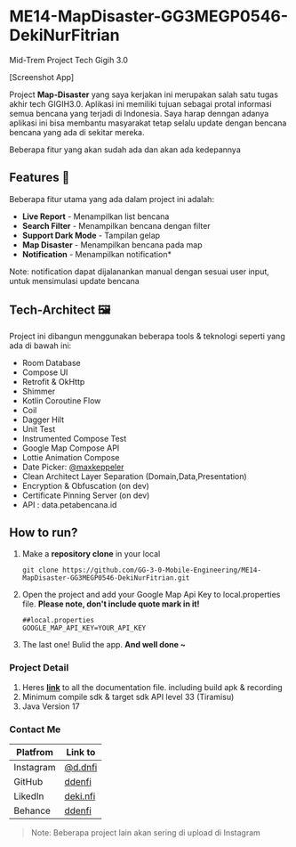 # ME14-MapDisaster-GG3MEGP0546-DekiNurFitrian
Mid-Trem Project Tech Gigih 3.0

[Screenshot App]

Project **Map-Disaster** yang saya kerjakan ini merupakan salah satu tugas akhir tech GIGIH3.0. Aplikasi ini memiliki tujuan sebagai protal informasi semua bencana yang terjadi di Indonesia. Saya harap denngan adanya aplikasi ini bisa membantu masyarakat tetap selalu update dengan bencana bencana yang ada di sekitar mereka.


Beberapa fitur yang akan sudah ada dan akan ada kedepannya
## Features 🚀
Beberapa fitur utama yang ada dalam project ini adalah:
- **Live Report** - Menampilkan list bencana
- **Search Filter** - Menampilkan bencana dengan filter
- **Support Dark Mode** - Tampilan gelap
- **Map Disaster** - Menampilkan bencana pada map
- **Notification** - Menampilkan notification*

Note: notification dapat dijalanankan manual dengan sesuai user input, untuk mensimulasi update bencana

## Tech-Architect 🖼
Project ini dibangun menggunakan beberapa tools & teknologi seperti yang ada di bawah ini:
- Room Database
- Compose UI
- Retrofit & OkHttp
- Shimmer
- Kotlin Coroutine Flow
- Coil
- Dagger Hilt
- Unit Test
- Instrumented Compose Test
- Google Map Compose API
- Lottie Animation Compose
- Date Picker: [@maxkeppeler][maxkeppeler]
- Clean Architect Layer Separation (Domain,Data,Presentation)
- Encryption & Obfuscation (on dev)
- Certificate Pinning Server (on dev)
- API : data.petabencana.id

## How to run?
1. Make a **repository clone** in your local
    ```
    git clone https://github.com/GG-3-0-Mobile-Engineering/ME14-MapDisaster-GG3MEGP0546-DekiNurFitrian.git
    ```
2. Open the project and add your Google Map Api Key to local.properties file. **Please note, don't include quote mark in it!**
    ```
    ##local.properties
    GOOGLE_MAP_API_KEY=YOUR_API_KEY
    ```
3. The last one! Bulid the app. **And well done ~**

### Project Detail
1. Heres [**link**][docu] to all the documentation file. including build apk & recording
2. Minimum compile sdk & target sdk API level 33 (Tiramisu)
3. Java Version 17

### Contact Me
| Platfrom | Link to |
| ------ | ------ |
| Instagram | [@d.dnfi][ig] |
| GitHub | [ddenfi][git] |
| LikedIn | [deki.nfi][linkedin] |
| Behance | [ddenfi][be] |

> Note: Beberapa project lain akan sering di upload di Instagram

[ig]: <https://www.instagram.com/d.dnfi/>
[git]: <https://github.com/ddenfi>
[linkedin]: <https://www.linkedin.com/in/dekinfi/>
[be]: <https://www.behance.net/dekinfi>
[maxkeppeler]: <https://github.com/maxkeppeler/sheets-compose-dialogs/tree/main>
[docu]: <https://github.com/maxkeppeler/sheets-compose-dialogs/tree/main>


